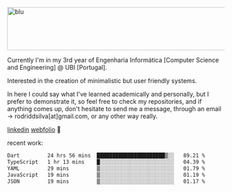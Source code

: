 
<img width="1415" height="100" alt="blu" src="https://github.com/rdsilva01/rdsilva01/assets/101207588/deb060e5-d035-4f09-b511-e3f50605b207">

Currently I'm in my 3rd year of Engenharia Informática [Computer Science and Engineering] @ UBI [Portugal].

Interested in the creation of minimalistic but user friendly systems.

In here I could say what I've learned academically and personally, but I prefer to demonstrate it, so feel free to check my repositories, and if anything comes up, don't hesitate to send me a message, through an email -> rodriddsilva[at]gmail.com, or any other way really.

[linkedin](https://www.linkedin.com/in/rodrigo-silva-455b291bb/)
[webfolio](https://rdsilva01.github.io/) 🏁

recent work:
<!--START_SECTION:waka-->

```txt
Dart         24 hrs 56 mins  ██████████████████████▒░░   89.21 %
TypeScript   1 hr 13 mins    █░░░░░░░░░░░░░░░░░░░░░░░░   04.39 %
YAML         29 mins         ▒░░░░░░░░░░░░░░░░░░░░░░░░   01.79 %
JavaScript   19 mins         ▒░░░░░░░░░░░░░░░░░░░░░░░░   01.19 %
JSON         19 mins         ▒░░░░░░░░░░░░░░░░░░░░░░░░   01.17 %
```

<!--END_SECTION:waka-->

